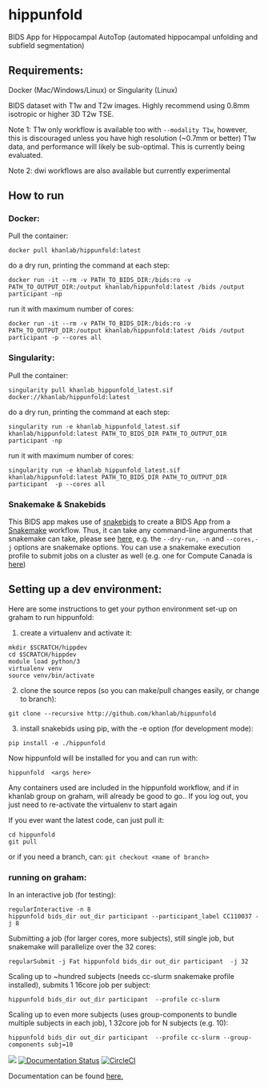 # hippunfold
BIDS App for Hippocampal AutoTop (automated hippocampal unfolding and subfield segmentation)

## Requirements:

Docker (Mac/Windows/Linux) or Singularity (Linux)

BIDS dataset with T1w and T2w images. Highly recommend using 0.8mm isotropic or higher 3D T2w TSE. 

Note 1: T1w only workflow is available too with `--modality T1w`, however, this is discouraged unless you have high resolution (~0.7mm or better) T1w data, and performance will likely be sub-optimal. This is currently being evaluated.

Note 2: dwi workflows are also available but currently experimental

## How to run

### Docker:

Pull the container:

    docker pull khanlab/hippunfold:latest
do a dry run, printing the command at each step:

    docker run -it --rm -v PATH_TO_BIDS_DIR:/bids:ro -v PATH_TO_OUTPUT_DIR:/output khanlab/hippunfold:latest /bids /output participant -np 
run it with maximum number of cores:

    docker run -it --rm -v PATH_TO_BIDS_DIR:/bids:ro -v PATH_TO_OUTPUT_DIR:/output khanlab/hippunfold:latest /bids /output participant -p --cores all

### Singularity:

Pull the container:

    singularity pull khanlab_hippunfold_latest.sif docker://khanlab/hippunfold:latest
do a dry run, printing the command at each step:

    singularity run -e khanlab_hippunfold_latest.sif khanlab/hippunfold:latest PATH_TO_BIDS_DIR PATH_TO_OUTPUT_DIR participant -np 
run it with maximum number of cores:

    singularity run -e khanlab_hippunfold_latest.sif khanlab/hippunfold:latest PATH_TO_BIDS_DIR PATH_TO_OUTPUT_DIR participant  -p --cores all

### Snakemake & Snakebids

This BIDS app makes use of [snakebids](https://github.com/akhanf/snakebids) to create a BIDS App from a [Snakemake](https://snakemake.github.io/) workflow. Thus, it can take any command-line arguments that snakemake can take, please see [here](https://snakemake.readthedocs.io/en/stable/executing/cli.html), e.g. the `--dry-run, -n` and `--cores,-j` options are snakemake options. You can use a snakemake execution profile to submit jobs on a cluster as well (e.g. one for Compute Canada is [here](https://github.com/khanlab/cc-slurm))

## Setting up a dev environment:

Here are some instructions to get your python environment set-up on graham to run hippunfold:

1. create a virtualenv and activate it:
```
mkdir $SCRATCH/hippdev
cd $SCRATCH/hippdev
module load python/3
virtualenv venv
source venv/bin/activate
```
2. clone the source repos (so you can make/pull changes easily, or change to branch):
```
git clone --recursive http://github.com/khanlab/hippunfold
```

3. install snakebids using pip, with the -e option (for development mode):
```
pip install -e ./hippunfold
```

Now hippunfold will be installed for you and can run with:

    hippunfold  <args here> 

Any containers used are included in the hippunfold workflow, and if in khanlab group on graham, will already be good to go..  If you log out, you just need to re-activate the virtualenv to start again 

If you ever want the latest code, can just pull it:
```
cd hippunfold
git pull
```

or if you need a branch, can: `git checkout <name of branch>`

### running on graham:

In an interactive job (for testing):

    regularInteractive -n 8
    hippunfold bids_dir out_dir participant --participant_label CC110037 -j 8

Submitting a job (for larger cores, more subjects), still single job, but snakemake will parallelize over the 32 cores:

    regularSubmit -j Fat hippunfold bids_dir out_dir participant  -j 32
 
Scaling up to ~hundred subjects (needs cc-slurm snakemake profile installed), submits 1 16core job per subject:

    hippunfold bids_dir out_dir participant  --profile cc-slurm

Scaling up to even more subjects (uses group-components to bundle multiple subjects in each job), 1 32core job for N subjects (e.g. 10):

    hippunfold bids_dir out_dir participant  --profile cc-slurm --group-components subj=10


[![](https://images.microbadger.com/badges/version/khanlab/hippunfold.svg)](https://microbadger.com/images/khanlab/hippunfold "Get your own version badge on microbadger.com")
[![Documentation Status](https://readthedocs.org/projects/hippunfold/badge/?version=latest)](https://hippunfold.readthedocs.io/en/latest/?badge=latest)
[![CircleCI](https://circleci.com/gh/khanlab/hippunfold.svg?style=svg)](https://circleci.com/gh/khanlab/hippunfold)

Documentation can be found [here.](https://hippunfold.readthedocs.io/en/latest/)
